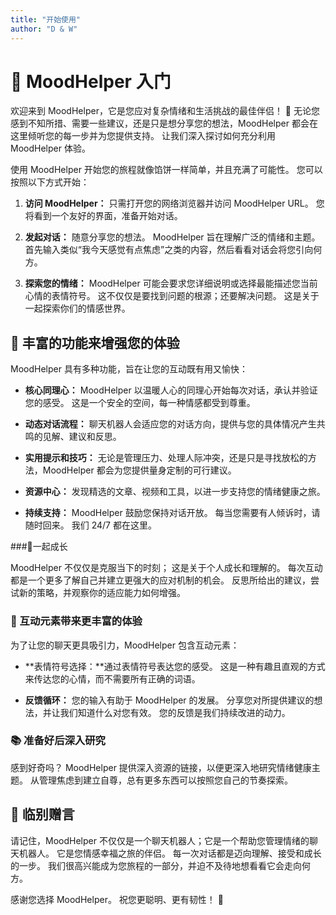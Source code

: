 ```yaml
---
title: "开始使用"
author: "D & W"
---
```


# 🚀 MoodHelper 入门

欢迎来到 MoodHelper，它是您应对复杂情绪和生活挑战的最佳伴侣！ 🌈 无论您感到不知所措、需要一些建议，还是只是想分享您的想法，MoodHelper 都会在这里倾听您的每一步并为您提供支持。 让我们深入探讨如何充分利用 MoodHelper 体验。

使用 MoodHelper 开始您的旅程就像馅饼一样简单，并且充满了可能性。 您可以按照以下方式开始：

1. **访问 MoodHelper：** 只需打开您的网络浏览器并访问 MoodHelper URL。 您将看到一个友好的界面，准备开始对话。

2. **发起对话：** 随意分享您的想法。 MoodHelper 旨在理解广泛的情绪和主题。 首先输入类似“我今天感觉有点焦虑”之类的内容，然后看看对话会将您引向何方。

3. **探索您的情绪：** MoodHelper 可能会要求您详细说明或选择最能描述您当前心情的表情符号。 这不仅仅是要找到问题的根源；还要解决问题。 这是关于一起探索你们的情感世界。

## 🌟 丰富的功能来增强您的体验

MoodHelper 具有多种功能，旨在让您的互动既有用又愉快：

- **核心同理心：** MoodHelper 以温暖人心的同理心开始每次对话，承认并验证您的感受。 这是一个安全的空间，每一种情感都受到尊重。

- **动态对话流程：** 聊天机器人会适应您的对话方向，提供与您的具体情况产生共鸣的见解、建议和反思。

- **实用提示和技巧：** 无论是管理压力、处理人际冲突，还是只是寻找放松的方法，MoodHelper 都会为您提供量身定制的可行建议。

- **资源中心：** 发现精选的文章、视频和工具，以进一步支持您的情绪健康之旅。

- **持续支持：** MoodHelper 鼓励您保持对话开放。 每当您需要有人倾诉时，请随时回来。 我们 24/7 都在这里。

###🌱一起成长

MoodHelper 不仅仅是克服当下的时刻； 这是关于个人成长和理解的。 每次互动都是一个更多了解自己并建立更强大的应对机制的机会。 反思所给出的建议，尝试新的策略，并观察你的适应能力如何增强。

### 💬 互动元素带来更丰富的体验

为了让您的聊天更具吸引力，MoodHelper 包含互动元素：

- **表情符号选择：**通过表情符号表达您的感受。 这是一种有趣且直观的方式来传达您的心情，而不需要所有正确的词语。

- **反馈循环：** 您的输入有助于 MoodHelper 的发展。 分享您对所提供建议的想法，并让我们知道什么对您有效。 您的反馈是我们持续改进的动力。

### 📚 准备好后深入研究

感到好奇吗？ MoodHelper 提供深入资源的链接，以便更深入地研究情绪健康主题。 从管理焦虑到建立自尊，总有更多东西可以按照您自己的节奏探索。

## 💌 临别赠言

请记住，MoodHelper 不仅仅是一个聊天机器人；它是一个帮助您管理情绪的聊天机器人。 它是您情感幸福之旅的伴侣。 每一次对话都是迈向理解、接受和成长的一步。 我们很高兴能成为您旅程的一部分，并迫不及待地想看看它会走向何方。

感谢您选择 MoodHelper。 祝您更聪明、更有韧性！ 🌟